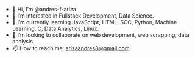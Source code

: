 - 👋 Hi, I’m @andres-f-ariza
- 👀 I’m interested in Fullstack Development, Data Science.
- 🌱 I’m currently learning JavaScript, HTML, SCC, Python, Machine Learning, C, Data Analytics, Linux.
- 💞️ I’m looking to collaborate on web development, web scrapping, data analysis.
- 📫 How to reach me: arizaandres8@gmail.com

<!---
andres-f-ariza/andres-f-ariza is a ✨ special ✨ repository because its `README.md` (this file) appears on your GitHub profile.
You can click the Preview link to take a look at your changes.
--->
